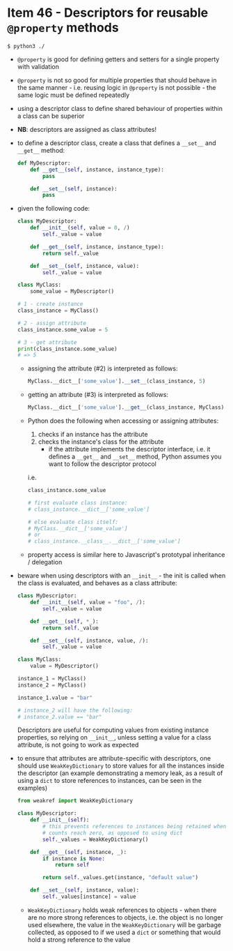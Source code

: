 # Item 46 - Descriptors for reusable `@property` methods

```shell
$ python3 ./
```

- `@property` is good for defining getters and setters for a single property
  with validation
- `@property` is not so good for multiple properties that should behave in the
  same manner - i.e. reusing logic in `@property` is not possible - the same
  logic must be defined repeatedly
- using a descriptor class to define shared behaviour of properties within a
  class can be superior
- **NB**: descriptors are assigned as class attributes!
- to define a descriptor class, create a class that defines a `__set__` and
  `__get__` method:

  ```python
  def MyDescriptor:
      def __get__(self, instance, instance_type):
          pass

      def __set__(self, instance):
          pass
  ```

- given the following code:

  ```python
  class MyDescriptor:
      def __init__(self, value = 0, /)
          self._value = value

      def __get__(self, instance, instance_type):
          return self._value

      def __set__(self, instance, value):
          self._value = value

  class MyClass:
      some_value = MyDescriptor()

  # 1 - create instance
  class_instance = MyClass()

  # 2 - assign attribute
  class_instance.some_value = 5

  # 3 - get attribute
  print(class_instance.some_value)
  # => 5
  ```

  - assigning the attribute (#2) is interpreted as follows:

    ```python
    MyClass.__dict__['some_value'].__set__(class_instance, 5)
    ```

  - getting an attribute (#3) is interpreted as follows:

    ```python
    MyClass.__dict__['some_value'].__get__(class_instance, MyClass)
    ```

  - Python does the following when accessing or assigning attributes:

    1. checks if an instance has the attribute
    2. checks the instance's class for the attribute
       - if the attribute implements the descriptor interface, i.e. it
         defines a `__get__` and `__set__` method, Python assumes you
         want to follow the descriptor protocol

    i.e.

    ```python
    class_instance.some_value

    # first evaluate class instance:
    # class_instance.__dict__['some_value']

    # else evaluate class itself:
    # MyClass.__dict__['some_value']
    # or
    # class_instance.__class__.__dict__['some_value']
    ```

  - property access is similar here to Javascript's prototypal inheritance /
    delegation

- beware when using descriptors with an `__init__` - the init is called when the
  class is evaluated, and behaves as a class attribute:

  ```python
  class MyDescriptor:
      def __init__(self, value = "foo", /):
          self._value = value

      def __get__(self, *_):
          return self._value

      def __set__(self, instance, value, /):
          self._value = value

  class MyClass:
      value = MyDescriptor()

  instance_1 = MyClass()
  instance_2 = MyClass()

  instance_1.value = "bar"

  # instance_2 will have the following:
  # instance_2.value == "bar"
  ```

  Descriptors are useful for computing values from existing instance
  properties, so relying on `__init__`, unless setting a value for a class
  attribute, is not going to work as expected

- to ensure that attributes are attribute-specific with descriptors, one
  should use `WeakKeyDictionary` to store values for all the instances
  inside the descriptor (an example demonstrating a memory leak, as a
  result of using a `dict` to store references to instances, can be seen
  in the examples)

  ```python
  from weakref import WeakKeyDictionary

  class MyDescriptor:
      def __init__(self):
          # this prevents references to instances being retained when instance
          # counts reach zero, as opposed to using dict
          self._values = WeakKeyDictionary()

      def __get__(self, instance, _):
          if instance is None:
              return self

          return self._values.get(instance, "default value")

      def __set__(self, instance, value):
          self._values[instance] = value
  ```

  - `WeakKeyDictionary` holds weak references to objects - when there are no
    more strong references to objects, i.e. the object is no longer used
    elsewhere, the value in the `WeakKeyDictionary` will be garbage
    collected, as opposed to if we used a `dict` or something that would
    hold a strong reference to the value

